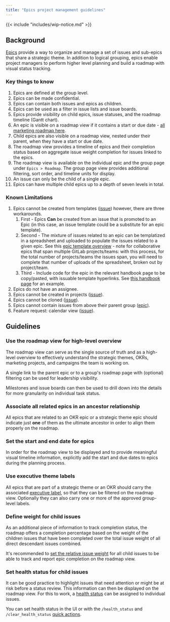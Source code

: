 ```yaml
---
title: "Epics project management guidelines"
---
```


{{< include "includes/wip-notice.md" >}}

## Background

[Epics](https://docs.gitlab.com/ee/user/group/epics) provide a way to organize and manage a set of issues and sub-epics that share a strategic theme. In addition to logical grouping, epics enable project managers to perform higher level planning and build a roadmap with visual status tracking.

### Key things to know

1. Epics are defined at the group level.
1. Epics can be made confidential.
1. Epics can contain both issues and epics as children.
1. Epics can be used as a filter in issue lists and issue boards.
1. Epics provide visibility on child epics, issue statuses, and the roadmap timeline (Gantt chart).
1. An epic is visible on a roadmap view if it contains a start or due date - [all marketing roadmap here](https://gitlab.com/groups/gitlab-com/marketing/-/roadmap?scope=all&utf8=%E2%9C%93&state=opened).
1. Child epics are also visible on a roadmap view, nested under their parent, when they have a start or due date.
1. The roadmap view provides a timeline of epics and their completion status based on aggregate issue weight completion for issues linked to the epics.
1. The roadmap view is available on the individual epic and the group page under `Epics > Roadmap`. The group page view provides additional filtering, sort order, and timeline units for display.
1. An issue can only be the child of a single epic.
1. Epics can have multiple child epics up to a depth of seven levels in total.

### Known Limitations

1. Epics cannot be created from templates ([issue](https://gitlab.com/gitlab-org/gitlab/-/issues/37079))
however, there are three workarounds.
    1. First - Epics **Can** be created from an issue that is promoted to an Epic (in this case, an issue template could be a substitute for an epic template).
    1. Second - The mixture of issues related to an epic can be templatized in a spreadsheet and uploaded to populate the issues related to a given epic.  See this [epic template overview](https://about.gitlab.com/handbook/marketing/brand-and-product-marketing/product-and-solution-marketing/getting-started/104/) - note for collaborative epics that span multiple GitLab projects/teams: with this process, for the total number of projects/teams the issues span, you will need to complete that number of uploads of the spreadsheet, broken out by project/team.
    1. Third - Include code for the epic in the relevant handbook page to be copy/pasted, with issuable template hyperlinks. See [this handbook page](https://about.gitlab.com/handbook/marketing/lifecycle-marketing/#epic-code) for an example.
1. Epics do not have an assignee.
1. Epics cannot be created in projects ([issue](https://gitlab.com/gitlab-org/gitlab/-/issues/31840)).
1. Epics cannot be cloned ([issue](https://gitlab.com/gitlab-org/gitlab/-/issues/29115)).
1. Epics cannot contain issues from above their parent group ([epic](https://gitlab.com/groups/gitlab-org/-/epics/8294)).
1. Feature request: calendar view ([issue](https://gitlab.com/gitlab-org/gitlab/-/issues/25879)).

## Guidelines

### Use the roadmap view for high-level overview

The roadmap view can serve as the single source of truth and as a high-level overview to effectively understand the strategic themes, OKRs, marketing projects, and campaigns the team is working on.

A single link to the parent epic or to a group's roadmap page with (optional) filtering can be used for leadership visibility.

Milestones and issue boards can then be used to drill down into the details for more granularity on individual task status.

### Associate all related epics in an ancestor relationship

All epics that are related to an OKR epic or a strategic theme epic should indicate just **one** of them as the ultimate ancestor in order to align them properly on the roadmap.

### Set the start and end date for epics

In order for the roadmap view to be displayed and to provide meaningful visual timeline information, explicitly add the start and due dates to epics during the planning process.

### Use executive theme labels

All epics that are part of a strategic theme or an OKR should carry the associated [executive label](https://about.gitlab.com/handbook/marketing/project-management-guidelines/labels/#guideline-create-labels-at-the-lowest-possible-level), so that they can be filtered on the roadmap view. Optionally they can also carry one or more of the approved group-level labels.

### Define weight for child issues

As an additional piece of information to track completion status, the roadmap offers a completion percentage based on the weight of the children issues that have been completed over the total issue weight of all direct descendant issues combined.

It's recommended to [set the relative issue weight](https://about.gitlab.com/handbook/marketing/project-management-guidelines/issues/#set-issue-weight) for all child issues to be able to track and report epic completion on the roadmap view.

### Set health status for child issues

It can be good practice to highlight issues that need attention or might be at risk before a status review. This information can then be displayed on the roadmap view. For this to work, a [health status](https://docs.gitlab.com/ee/user/project/issues/managing_issues.html#health-status) can be assigned to individual issues.

You can set health status in the UI or with the `/health_status` and `/clear_health_status` [quick actions](https://docs.gitlab.com/ee/user/project/quick_actions.html).
